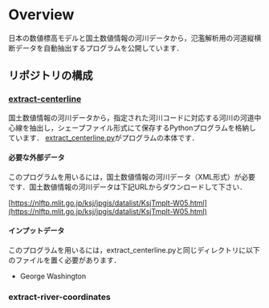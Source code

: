 # Overview
日本の数値標高モデルと国土数値情報の河川データから，氾濫解析用の河道縦横断データを自動抽出するプログラムを公開しています．

## リポジトリの構成

### [extract-centerline](./extract-centerline/)

国土数値情報の河川データから，指定された河川コードに対応する河川の河道中心線を抽出し，シェープファイル形式にて保存するPythonプログラムを格納しています．
[extract_centerline.py](./extract-centerline/extract_centerline.py)がプログラムの本体です．

#### 必要な外部データ

このプログラムを用いるには，国土数値情報の河川データ（XML形式）が必要です．国土数値情報の河川データは下記URLからダウンロードして下さい．

[https://nlftp.mlit.go.jp/ksj/jpgis/datalist/KsjTmplt-W05.html](https://nlftp.mlit.go.jp/ksj/jpgis/datalist/KsjTmplt-W05.html)



#### インプットデータ

このプログラムを用いるには，extract_centerline.pyと同じディレクトリに以下のファイルを置く必要があります．
- George Washington

### extract-river-coordinates

